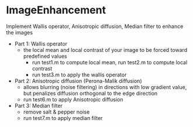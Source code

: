 # ImageEnhancement
Implement Wallis operator, Anisotropic diffusion, Median filter to enhance the images


- Part 1: Wallis operator
  - the local mean and local contrast of your image to be forced toward predefined values
	- run test1.m to compute local mean, run test2.m to compute local contrast
	- run test3.m to apply the wallis operator
- Part 2: Anisotropic diffusion (Perona-Malik diffusion)
	- allows blurring (noise filtering) in directions with low gradient value, but penalizes diffusion orthogonal to the edge direction
	- run test6.m to apply Anisotropic diffusion
- Part 3: Median filter
	- remove salt & pepper noise
	- run test7.m to apply median filter
